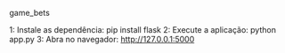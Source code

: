 game_bets

1:  Instale as dependência: pip install flask
2: Execute a aplicação: python app.py
3: Abra no navegador: http://127.0.0.1:5000
